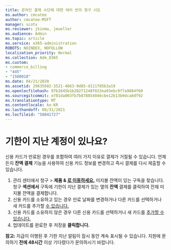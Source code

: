 ```yaml
---
title: 온라인 결제 수단에 대한 여러 번의 청구 시도
ms.author: cmcatee
author: cmcatee-MSFT
manager: scotv
ms.reviewer: jkinma, jmueller
ms.audience: Admin
ms.topic: article
ms.service: o365-administration
ROBOTS: NOINDEX, NOFOLLOW
localization_priority: Normal
ms.collection: Adm_O365
ms.custom:
- commerce_billing
- "445"
- "1500018"
ms.date: 04/21/2020
ms.assetid: 29635602-3521-4663-9d85-d111f85b3a19
ms.openlocfilehash: 97b2645b1b202f1248f833ea93ebc9f7a9884f60
ms.sourcegitcommit: e781da003fb7b878854846cbe12b13b9dca8df92
ms.translationtype: MT
ms.contentlocale: ko-KR
ms.lasthandoff: 08/31/2021
ms.locfileid: "58841727"
---
```

# <a name="past-due-account"></a>기한이 지난 계정이 있나요?

신용 카드가 만료된 경우를 포함하여 여러 가지 이유로 결제가 거절될 수 있습니다. 언제든지 **잔액 결제** 기능을 사용하여 신용 카드 정보를 변경하고 즉시 결제를 다시 제출할 수 있습니다.

1. 관리 센터에서 청구 > **제품 & [로 이동하세요.](https://go.microsoft.com/fwlink/p/?linkid=842054)**
미지불 잔액이 있는 구독을 찾습니다. 청구 **섹션에서** 구독에 기한이 지난 결제가  있는 옆의 **잔액** 결제를 클릭하여 전체 미지불 잔액을 결제합니다.
2. 신용 카드를 소유하고 있는 경우 만료 날짜를 변경하거나 다른 카드를 선택하거나 새 카드를 추가할 [수 있습니다.](https://docs.microsoft.com/microsoft-365/commerce/billing-and-payments/manage-payment-methods)
3. 신용 카드를 소유하지 않은 경우 다른 신용 카드를 선택하거나 새 카드를 [추가할 수 있습니다.](https://docs.microsoft.com/microsoft-365/commerce/billing-and-payments/manage-payment-methods)
4. 업데이트를 완료한 후 저장을 **클릭합니다.**

**참고:** 지급이 이행된 후 기한 지난 알림이 잠시 동안 계속 표시될 수 있습니다. 지원에 문의하기 **전에 48시간** 이상 기다렸다가 문의하시기 바랍니다.
